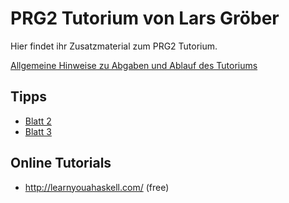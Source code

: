 # PRG2 Tutorium von Lars Gröber

Hier findet ihr Zusatzmaterial zum PRG2 Tutorium.

[Allgemeine Hinweise zu Abgaben und Ablauf des Tutoriums](Hinweise.md)

## Tipps

 * [Blatt 2](Tipps/Blatt2.md)
 * [Blatt 3](Tipps/Blatt3.md)

## Online Tutorials

* http://learnyouahaskell.com/ (free)
